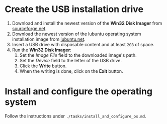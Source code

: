 # Create the USB installation drive

1. Download and install the newest version of the **Win32 Disk Imager** from [sourceforge.net](https://sourceforge.net/projects/win32diskimager/).
1. Download the newest version of the lubuntu operating system installation image from [lubuntu.net](https://lubuntu.net/downloads/).
1. Insert a USB drive with disposable content and at least `2GB` of space.
1. Run the **Win32 Disk Imager**:
	1. Set the *Image File* field to the downloaded image's path.
	1. Set the *Device* field to the letter of the USB drive.
	1. Click the **Write** button.
	1. When the writing is done, click on the **Exit** button.

# Install and configure the operating system

Follow the instructions under `./tasks/install_and_configure_os.md`.
